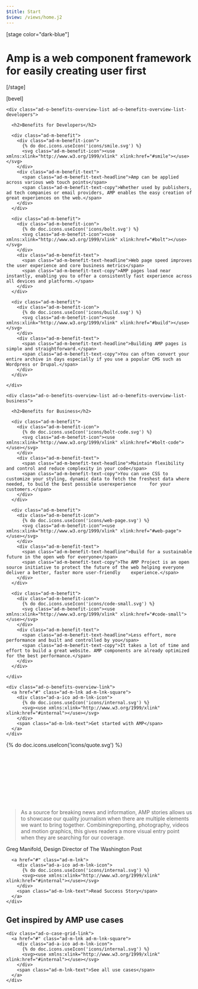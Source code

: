 ```yaml
---
$title: Start
$view: /views/home.j2
---
```


[stage color="dark-blue"]
# Amp is a web component framework for easily creating user first
[/stage]

<section class="ad--case-band">
  <div class="ad-o-case-band">
    <div class="ad-o-case-band-image ad-o-case-band-image-portrait ad-o-case-band-image-2"><amp-img src="/static/img/case-band-image-2.png" layout="responsive" width="9" height="16"></amp-img></div>
    <div class="ad-o-case-band-image ad-o-case-band-image-portrait ad-o-case-band-image-1"><amp-img src="/static/img/case-band-image-1.png" layout="responsive" width="9" height="16"></amp-img></div>
    <div class="ad-o-case-band-image ad-o-case-band-image-landscape ad-o-case-band-image-5"><amp-img src="/static/img/case-band-image-5.png" layout="responsive" width="16" height="9"></amp-img></div>
    <div class="ad-o-case-band-image ad-o-case-band-image-portrait ad-o-case-band-image-4"><amp-img src="/static/img/case-band-image-4.png" layout="responsive" width="9" height="16"></amp-img></div>
    <div class="ad-o-case-band-image ad-o-case-band-image-landscape ad-o-case-band-image-3"><amp-img src="/static/img/case-band-image-3.png" layout="responsive" width="16" height="9"></amp-img></div>
    <div class="ad-o-case-band-image ad-o-case-band-image-portrait ad-o-case-band-image-6"><amp-img src="/static/img/case-band-image-6.png" layout="responsive" width="9" height="16"></amp-img></div>
    <div class="ad-o-case-band-image ad-o-case-band-image-portrait ad-o-case-band-image-7"><amp-img src="/static/img/case-band-image-7.png" layout="responsive" width="9" height="16"></amp-img></div>
  </div>
</section>

[bevel]

<section class="ad--benefits-overview">
  <div class="ad-o-benefits ad--container">

    <div class="ad-o-benefits-overview-list ad-o-benefits-overview-list-developers">

      <h2>Benefits for Developers</h2>

      <div class="ad-m-benefit">
        <div class="ad-m-benefit-icon">
          {% do doc.icons.useIcon('icons/smile.svg') %}
          <svg class="ad-m-benefit-icon"><use xmlns:xlink="http://www.w3.org/1999/xlink" xlink:href="#smile"></use></svg>
        </div>
        <div class="ad-m-benefit-text">
          <span class="ad-m-benefit-text-headline">Amp can be applied across various web touch points</span>
          <span class="ad-m-benefit-text-copy">Whether used by publishers, ad tech companies or email providers, AMP enables the easy creation of great experiences on the web.</span>
        </div>
      </div>

      <div class="ad-m-benefit">
        <div class="ad-m-benefit-icon">
          {% do doc.icons.useIcon('icons/bolt.svg') %}
          <svg class="ad-m-benefit-icon"><use xmlns:xlink="http://www.w3.org/1999/xlink" xlink:href="#bolt"></use></svg>
        </div>
        <div class="ad-m-benefit-text">
          <span class="ad-m-benefit-text-headline">Web page speed improves the user experience and core business metrics</span>
          <span class="ad-m-benefit-text-copy">AMP pages load near instantly, enabling you to offer a consistently fast experience across all devices and platforms.</span>
        </div>
      </div>

      <div class="ad-m-benefit">
        <div class="ad-m-benefit-icon">
          {% do doc.icons.useIcon('icons/build.svg') %}
          <svg class="ad-m-benefit-icon"><use xmlns:xlink="http://www.w3.org/1999/xlink" xlink:href="#build"></use></svg>
        </div>
        <div class="ad-m-benefit-text">
          <span class="ad-m-benefit-text-headline">Building AMP pages is simple and straightforward.</span>
          <span class="ad-m-benefit-text-copy">You can often convert your entire archive in days especially if you use a popular CMS such as Wordpress or Drupal.</span>
        </div>
      </div>

    </div>

    <div class="ad-o-benefits-overview-list ad-o-benefits-overview-list-business">

      <h2>Benefits for Business</h2>

      <div class="ad-m-benefit">
        <div class="ad-m-benefit-icon">
          {% do doc.icons.useIcon('icons/bolt-code.svg') %}
          <svg class="ad-m-benefit-icon"><use xmlns:xlink="http://www.w3.org/1999/xlink" xlink:href="#bolt-code"></use></svg>
        </div>
        <div class="ad-m-benefit-text">
          <span class="ad-m-benefit-text-headline">Maintain flexibility and control and reduce complexity in your code</span>
          <span class="ad-m-benefit-text-copy">You can use CSS to customize your styling, dynamic data to fetch the freshest data where needed, to build the best possible userexperience     for your customers.</span>
        </div>
      </div>

      <div class="ad-m-benefit">
        <div class="ad-m-benefit-icon">
          {% do doc.icons.useIcon('icons/web-page.svg') %}
          <svg class="ad-m-benefit-icon"><use xmlns:xlink="http://www.w3.org/1999/xlink" xlink:href="#web-page"></use></svg>
        </div>
        <div class="ad-m-benefit-text">
          <span class="ad-m-benefit-text-headline">Build for a sustainable future in the open web for everyone</span>
          <span class="ad-m-benefit-text-copy">The AMP Project is an open source initiative to protect the future of the web helping everyone deliver a better, faster more user-friendly    experience.</span>
        </div>
      </div>

      <div class="ad-m-benefit">
        <div class="ad-m-benefit-icon">
          {% do doc.icons.useIcon('icons/code-small.svg') %}
          <svg class="ad-m-benefit-icon"><use xmlns:xlink="http://www.w3.org/1999/xlink" xlink:href="#code-small"></use></svg>
        </div>
        <div class="ad-m-benefit-text">
          <span class="ad-m-benefit-text-headline">Less effort, more performance and built and controlled by you</span>
          <span class="ad-m-benefit-text-copy">It takes a lot of time and effort to build a great website. AMP components are already optimized for the best performance.</span>
        </div>
      </div>

    </div>

    <div class="ad-o-benefits-overview-link">
      <a href="#" class="ad-m-lnk ad-m-lnk-square">
        <div class="ad-a-ico ad-m-lnk-icon">
          {% do doc.icons.useIcon('icons/internal.svg') %}
          <svg><use xmlns:xlink="http://www.w3.org/1999/xlink" xlink:href="#internal"></use></svg>
        </div>
        <span class="ad-m-lnk-text">Get started with AMP</span>
      </a>
    </div>

  </div>
</section>

<section class="ad--quote ad--container">
  <div class="ad-m-quote">
    <div class="ad-m-quote-source">
     <div class="ad-a-ico">
        {% do doc.icons.useIcon('icons/quote.svg') %}
        <svg><use xmlns:xlink="http://www.w3.org/1999/xlink" xlink:href="#quote"></use></svg>
     </div>
      <div class="ad-a-img ad-a-img-static">
        <amp-img src="/static/img/logo-dummy-washingtonpost.png" layout="responsive" height="96" width="630" alt="placeholder" />
      </div>
    </div>
    <div class="ad-m-quote-quote">
      <blockquote>
        <p class="ad-a-txt">As a source for breaking news and information, AMP stories allows us to showcase our quality journalism when there are multiple elements we want to bring together. Combiningreporting, photography, videos and motion graphics, this gives readers a more visual entry point when they are searching for our coverage.<p>
      </blockquote>
      <p>Greg Manifold, Design Director of The Washington Post</p>

      <a href="#" class="ad-m-lnk">
        <div class="ad-a-ico ad-m-lnk-icon">
          {% do doc.icons.useIcon('icons/internal.svg') %}
          <svg><use xmlns:xlink="http://www.w3.org/1999/xlink" xlink:href="#internal"></use></svg>
        </div>
        <span class="ad-m-lnk-text">Read Success Story</span>
      </a>
    </div>
  </div>
</section>

<section class="ad--case-grid">
  <div class="ad--container">
    <h1 class="ad-o-case-grid-headline">Get inspired by AMP use cases</h1>
  </div>

  <div class="ad-o-case-grid">
    <div class="ad-o-case-grid-image ad-o-case-grid-image-4"><amp-img src="/static/img/case-grid-data.png" layout="responsive" width="936" height="686"></amp-img></div>
    <div class="ad-o-case-grid-image ad-o-case-grid-image-3"><amp-img src="/static/img/case-grid-education.png" layout="responsive" width="1004" height="662"></amp-img></div>
    <div class="ad-o-case-grid-image ad-o-case-grid-image-2"><amp-img src="/static/img/case-grid-choices.png" layout="responsive" width="744" height="818"></amp-img></div>
    <div class="ad-o-case-grid-image ad-o-case-grid-image-1"><amp-img src="/static/img/case-grid-band.png" layout="responsive" width="1072" height="920"></amp-img></div>
    
    <div class="ad-o-case-grid-link">
      <a href="#" class="ad-m-lnk ad-m-lnk-square">
        <div class="ad-a-ico ad-m-lnk-icon">
          {% do doc.icons.useIcon('icons/internal.svg') %}
          <svg><use xmlns:xlink="http://www.w3.org/1999/xlink" xlink:href="#internal"></use></svg>
        </div>
        <span class="ad-m-lnk-text">See all use cases</span>
      </a>
    </div>
  </div>
</section>
